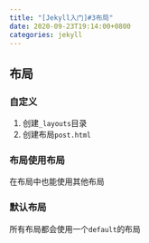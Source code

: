 ```yaml
---
title: "[Jekyll入门]#3布局"
date: 2020-09-23T19:14:00+0800
categories: jekyll
---
```


## 布局

### 自定义

1. 创建`_layouts`目录
2. 创建布局`post.html`

### 布局使用布局

在布局中也能使用其他布局

### 默认布局

所有布局都会使用一个`default`的布局
